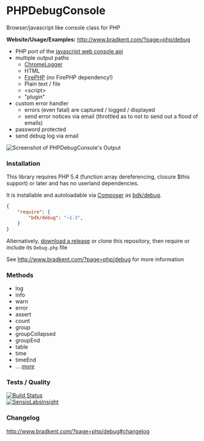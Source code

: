 PHP&#xfeff;Debug&#xfeff;Console
===============

Browser/javascript like console class for PHP

**Website/Usage/Examples:** http://www.bradkent.com/?page=php/debug

* PHP port of the [javascript web console api](https://developer.mozilla.org/en-US/docs/Web/API/console)
* multiple output paths
    * [ChromeLogger](https://craig.is/writing/chrome-logger/techspecs)
    * HTML
    * [FirePHP](http://www.firephp.org/)  (no FirePHP dependency!)
    * Plain text / file
    * &lt;script&gt;
    * "plugin"
* custom error handler
	* errors (even fatal) are captured / logged / displayed
	* send error notices via email (throttled as to not to send out a flood of emails)
* password protected
* send debug log via email

![Screenshot of PHPDebugConsole's Output](http://www.bradkent.com/images/bradkent.com/php/screenshot_1.4.png)

### Installation
This library requires PHP 5.4 (function array dereferencing, closure $this support) or later and has no userland dependencies.

It is installable and autoloadable via [Composer](https://getcomposer.org/) as [bdk/debug](https://packagist.org/packages/bdk/debug).

```json
{
    "require": {
        "bdk/debug": "~1.3",
    }
}
```
Alternatively, [download a release](https://github.com/bkdotcom/debug/releases) or clone this repository, then require or include its `Debug.php` file

See http://www.bradkent.com/?page=php/debug for more information

### Methods

* log
* info
* warn
* error
* assert
* count
* group
* groupCollapsed
* groupEnd
* table
* time
* timeEnd
* *&hellip; [more](http://www.bradkent.com/?page=php/debug#methods)*

### Tests / Quality
[![Build Status](https://travis-ci.org/bkdotcom/PHPDebugConsole.svg?branch=master)](https://travis-ci.org/bkdotcom/PHPDebugConsole)  
[![SensioLabsInsight](https://insight.sensiolabs.com/projects/789295b4-6040-4367-8fd5-b04a6f0d7a0c/mini.png)](https://insight.sensiolabs.com/projects/789295b4-6040-4367-8fd5-b04a6f0d7a0c)

### Changelog
http://www.bradkent.com/?page=php/debug#changelog
